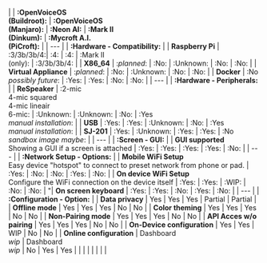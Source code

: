 |  | **:OpenVoiceOS<br>(Buildroot):** | **:OpenVoiceOS<br>(Manjaro):** | **:Neon AI:** | **:Mark II<br>(Dinkum):** | **:Mycroft A.I.<br>(PiCroft):**  |
| --- |
| **:Hardware - Compatibility:** |
| **Raspberry Pi** | :3/3b/3b/4:| :4: | :4: | :Mark II<br>(only): | :3/3b/3b/4: |
| **X86_64** | :*planned*: | :No: | :Unknown: | :No: | :No: |
| **Virtual Appliance** | :*planned*: | :No: | :Unknown: | :No: | :No: |
| **Docker** | :No<br>*possibly future*: | :Yes: | :Yes: | :No: | :No: |
| --- |
| **:Hardware - Peripherals:** |
| **ReSpeaker** | :2-mic<br>4-mic squared<br>4-mic lineair<br>6-mic: | :Unknown: | :Unknown: | :No: | :Yes<br>*manual installation*: |
| **USB** | :Yes: | :Yes: | :Unknown: | :No: | :Yes<br>*manual installation*: |
| **SJ-201** | :Yes: | :Unknown: | :Yes: | :Yes: | :No<br>*sandbox image maybe*: |
| --- |
| **:Screen - GUI:** |
| **GUI supported**<br>Showing a GUI if a screen is attached | :Yes: | :Yes: | :Yes: | :Yes: | :No: |
| --- |
| **:Network Setup - Options:** |
| **Mobile WiFi Setup**<br>Easy device "hotspot" to connect to preset network from phone or pad.  | :Yes: | :No: | :No: | :Yes: | :No: |
| **On device WiFi Setup**<br>Configure the WiFi connection on the device itself | :Yes: | :Yes: | :WIP: | :No: | :No: |
"| **On screen keyboard** | :Yes: | :Yes: | :No: | :Yes: | :No: |
| --- |
| **:Configuration - Option:** |
| **Data privacy** | Yes | Yes | Yes | Partial | Partial |
| **Offline mode** | Yes | Yes | Yes | No | No |
| **Color theming** | Yes | Yes | Yes | No | No |
| **Non-Pairing mode** | Yes | Yes | Yes | No | No |
| **API Acces w/o pairing** | Yes | Yes | Yes | No | No |
| **On-Device configuration** | Yes | Yes | WIP | No | No |
| **Online configuration** | Dashboard<br>*wip*  | Dashboard<br>*wip* | No | Yes | Yes |
|   |   |   |   |   |   |